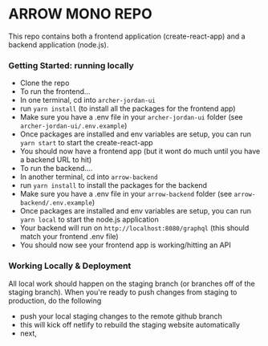 # ARROW MONO REPO

This repo contains both a frontend application (create-react-app) and a backend application (node.js).

### Getting Started: running locally

- Clone the repo
- To run the frontend...
- In one terminal, cd into `archer-jordan-ui`
- run `yarn install` (to install all the packages for the frontend app)
- Make sure you have a .env file in your `archer-jordan-ui` folder (see `archer-jordan-ui/.env.example`)
- Once packages are installed and env variables are setup, you can run `yarn start` to start the create-react-app
- You should now have a frontend app (but it wont do much until you have a backend URL to hit)
- To run the backend....
- In another terminal, cd into `arrow-backend`
- run `yarn install` to install the packages for the backend
- Make sure you have a .env file in your `arrow-backend` folder (see `arrow-backend/.env.example`)
- Once packages are installed and env variables are setup, you can run `yarn local` to start the node.js application
- Your backend will run on `http://localhost:8080/graphql` (this should match your frontend .env file)
- You should now see your frontend app is working/hitting an API

### Working Locally & Deployment

All local work should happen on the staging branch (or branches off of the staging branch). When you're ready to push changes from staging to production, do the following

- push your local staging changes to the remote github branch
- this will kick off netlify to rebuild the staging website automatically
- next,
